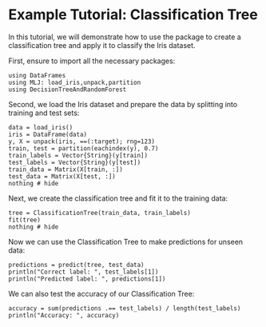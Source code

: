 # Example Tutorial: Classification Tree

In this tutorial, we will demonstrate how to use the package to create a classification tree and apply it to classify the Iris dataset.  

First, ensure to import all the necessary packages: 

```@example 2
using DataFrames  
using MLJ: load_iris,unpack,partition
using DecisionTreeAndRandomForest
```
Second, we load the Iris dataset and prepare the data by splitting into training and test sets:

```@example 2
data = load_iris()
iris = DataFrame(data)  
y, X = unpack(iris, ==(:target); rng=123)   
train, test = partition(eachindex(y), 0.7)  
train_labels = Vector{String}(y[train])  
test_labels = Vector{String}(y[test])  
train_data = Matrix(X[train, :])  
test_data = Matrix(X[test, :])  
nothing # hide
```

Next, we create the classification tree and fit it to the training data:

```@example 2
tree = ClassificationTree(train_data, train_labels)
fit(tree)  
nothing # hide
```

Now we can use the Classification Tree to make predictions for unseen data:

```@example 2
predictions = predict(tree, test_data)  
println("Correct label: ", test_labels[1])  
println("Predicted label: ", predictions[1])  
```

We can also test the accuracy of our Classification Tree:

```@example 2
accuracy = sum(predictions .== test_labels) / length(test_labels)  
println("Accuracy: ", accuracy)  
```
